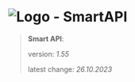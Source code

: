 # ![Logo](https://cdn.minevalley.eu/branding/logo_64px_cropped.png) - SmartAPI

> **Smart API**:
>
> version: _1.55_
>
> latest change: _26.10.2023_
